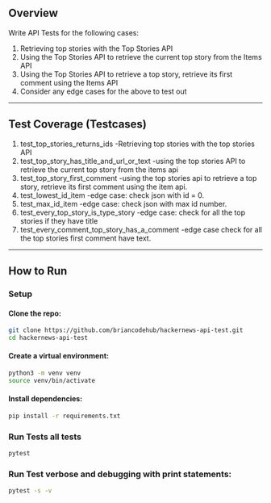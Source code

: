 

## Overview

Write API Tests for the following cases:
1. Retrieving top stories with the Top Stories API
2. Using the Top Stories API to retrieve the current top story from the Items API
3. Using the Top Stories API to retrieve a top story, retrieve its first comment using
the Items API
4. Consider any edge cases for the above to test out

---

##  Test Coverage (Testcases)

1. test_top_stories_returns_ids 
  -Retrieving top stories with the top stories API
2. test_top_story_has_title_and_url_or_text
  -using the top stories API to retrieve the current top story from the items api
3. test_top_story_first_comment
  -using the top stories api to retrieve a top story, retrieve its first comment using the item api.
4. test_lowest_id_item
  -edge case: check json with id = 0.
5. test_max_id_item
  -edge case: check json with max id number. 
6. test_every_top_story_is_type_story
  -edge case: check for all the top stories if they have title
7. test_every_comment_top_story_has_a_comment
  -edge case check for all the top stories first comment have text. 

---

##  How to Run

###  Setup

#### Clone the repo:
   ```bash
   git clone https://github.com/briancodehub/hackernews-api-test.git
   cd hackernews-api-test

   ```
#### Create a virtual environment:
   ```bash
   python3 -m venv venv
   source venv/bin/activate
   ```

#### Install dependencies:
   ```bash
   pip install -r requirements.txt
   ```

### Run Tests all tests
   ```bash
   pytest
   ```

### Run Test verbose and debugging with print statements:
   ```bash
   pytest -s -v
   ```
